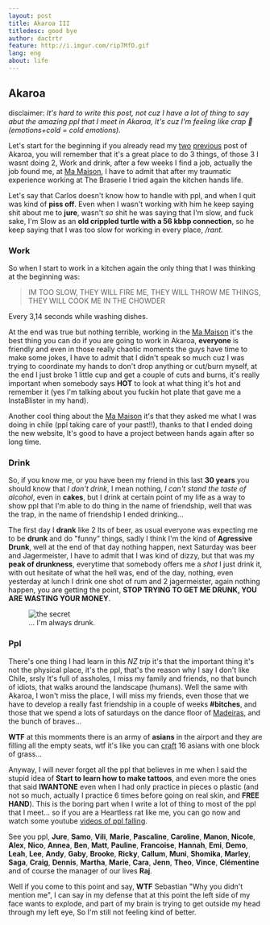```yaml
---
layout: post
title: Akaroa III
titledesc: good bye
author: dactrtr
feature: http://i.imgur.com/rip7MfD.gif
lang: eng
about: life
---
```


## Akaroa

disclaimer: _It's hard to write this post, not cuz I have a lot of thing to say abut the amazing ppl that I meet in Akaroa, It's cuz I'm feeling like crap 💩 (emotions+cold = cold emotions)._

Let's start for the beginning if you already read my [two](http://dactrtr.rocks/Akaroa/) [previous](http://dactrtr.rocks/Akaroa-2/) post of Akaroa, you will remember that it's a great place to do 3 things, of those 3 I wasnt doing 2, Work and drink, after a few weeks I find a job, actually the job found me, at [Ma Maison](mamaison.co.nz), I have to admit that after my traumatic experience working at The Braserie I tried again the kitchen hands life.

Let's say that Carlos doesn't know how to handle with ppl, and when I quit was kind of **piss off**. Even when I wasn't working with him he keep saying shit about me to **jure**, wasn't _so_ shit he was saying that I'm slow, and fuck sake, I'm Slow as an **old crippled turtle with a 56 kbbp connection**, so he keep saying that I was too slow for working in every place, _/rant._

### Work

So when I start to work in a kitchen again the only thing that I was thinking at the beginning was:

> IM TOO SLOW, THEY WILL FIRE ME, THEY WILL THROW ME THINGS, THEY WILL COOK ME IN THE CHOWDER

Every 3,14 seconds while washing dishes.

At the end was true but nothing terrible, working in the [Ma Maison](mamaison.co.nz) it's the best thing you can do if you are going to work in Akaroa, **everyone** is friendly and even in those really chaotic moments the guys have time to make some jokes, I have to admit that I didn't speak so much cuz I was trying to coordinate my hands to don't drop anything or cut/burn myself, at the end I just broke 1 little cup and get a couple of cuts and burns, it's really important when somebody says **HOT** to look at what thing it's hot and remember it (yes I'm talking about you fuckin hot plate that gave me a InstaBlister in my hand).

Another cool thing about the [Ma Maison](mamaison.co.nz) it's that they asked me what I was doing in chile (ppl taking care of your past!!), thanks to that I ended doing the new website, It's good to have a project between hands again after so long time.

### Drink

So, if you know me, or you have been my friend in this last **30 years** you should know that _I don't drink_, I mean nothing, _I can't stand the taste of alcohol_, even in **cakes**, but I drink at certain point of my life as a way to show ppl that I'm able to do thing in the name of friendship, well that was the trap, in the name of friendship I ended drinking...

The first day I **drank** like 2 lts of beer, as usual everyone was expecting me to be **drunk** and do "funny" things, sadly I think I'm the kind of **Agressive Drunk**, well at the end of that day nothing happen, next Saturday was beer and Jagermeister, I have to admit that I was kind of dizzy, but that was my **peak of drunkness**, everytime that somebody offers me a _shot_ I just drink it, with out hesitate of what the hell was, end of the day, nothing, even yesterday at lunch I drink one shot of rum and 2 jagermeister, again nothing happen, you are getting the point, **STOP TRYING TO GET ME DRUNK, YOU ARE WASTING YOUR MONEY**.

 <figure class="figimg">
<img src="http://i.giphy.com/13PVtc14fuW3y8.gif" alt="the secret">
<figcaption>
... I'm always drunk.
</figcaption>
</figure>

### Ppl

There's one thing I had learn in this _NZ trip_ it's that the important thing it's not the physical place, it's the ppl, that's the reason why I say I don't like Chile, srsly It's full of assholes, I miss my family and friends, no that bunch of idiots, that walks around the landscape (humans). Well the same with Akaroa, I won't miss the place, I will miss my friends, even those that we have to develop a really fast friendship in a couple of weeks **#bitches**, and those that we spend a lots of saturdays on the dance floor of [Madeiras](http://www.madeirahotel.co.nz/), and the bunch of braves...

**WTF** at this momments there is an army of **asians** in the airport and they are filling all the empty seats, wtf it's like you can [craft](http://i.giphy.com/Z5i8Klu6dNUaI.gif) 16 asians with one block of grass...

Anyway, I will never forget all the ppl that believes in me when I said the stupid idea of **Start to learn how to make tattoos**, and even more the ones that said **IWANTONE** even when I had only practice in pieces o plastic (and not so much, actually I practice 6 times before going on real skin, and **FREE HAND**). This is the boring part when I write a lot of thing to most of the ppl that I meet... so if you are a Heartless rat like me, you can go now and watch some youtube [videos of ppl falling](https://www.youtube.com/watch?v=07nN8nK7gLo).

See you ppl, **Jure**, **Samo**, **Vili**, **Marie**, **Pascaline**, **Caroline**, **Manon**, **Nicole**, **Alex**, **Nico**, **Annea**, **Ben**, **Matt**, **Pauline**, **Francoise**, **Hannah**, **Emi**, **Demo**, **Leah**, **Lee**, **Andy**, **Gaby**, **Brooke**, **Ricky**, **Callum**, **Muni**, **Shomika**, **Marley**, **Saga**, **Craig**, **Dennis**, **Martha**, **Marie**, **Cara**, **Jenn**, **Theo**, **Vince**, **Clémentine** and of course the manager of our lives **Raj**.

Well if you come to this point and say, **WTF** Sebastian "Why you didn't mention me", I can say in my defense that at this point the left side of my face wants to explode, and part of my brain is trying to get outside my head through my left eye, So I'm still not feeling kind of better.
